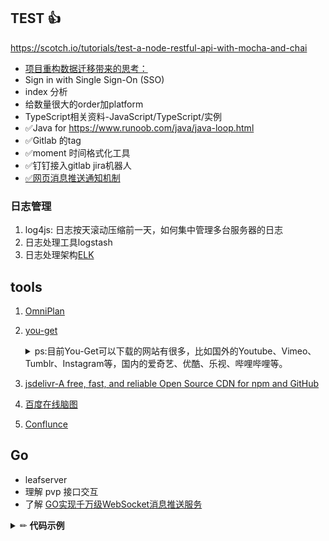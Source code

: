 ## TEST :thumbsup:
https://scotch.io/tutorials/test-a-node-restful-api-with-mocha-and-chai

- [项目重构数据迁移带来的思考：](DataBase\MySQL和Mongodb的差异.md)
- Sign in with Single Sign-On (SSO)
- index 分析
- 给数量很大的order加platform
- TypeScript相关资料-JavaScript/TypeScript/实例
- ✅Java for https://www.runoob.com/java/java-loop.html
- ✅Gitlab 的tag
- ✅moment 时间格式化工具
- ✅钉钉接入gitlab jira机器人
- [✅网页消息推送通知机制](https://juejin.im/post/6844903614800986120)

### 日志管理
1. log4js: 日志按天滚动压缩前一天，如何集中管理多台服务器的日志
2. 日志处理工具logstash
3. 日志处理架构[ELK](https://www.elastic.co/cn/what-is/elk-stack)

## tools
1. [OmniPlan](https://www.macxin.com/archives/10616.html)
2. [you-get](https://github.com/soimort/you-get) 
    <details>
      <summary>
      ps:目前You-Get可以下载的网站有很多，比如国外的Youtube、Vimeo、Tumblr、Instagram等，国内的爱奇艺、优酷、乐视、哔哩哔哩等。
      </summary>

      ```
      ➜ ~ you-get -o /Users/mxj/Downloads -O 大横按.mp4 'https://v.youku.com/v_show/id_XMTczNDY2NjAzMg\=\=.html'
      ```
    </details>
3. [jsdelivr-A free, fast, and reliable Open Source CDN for npm and GitHub](https://cdn.jsdelivr.net/gh/iicoom/Note@1.0.5/RegExp/image/mobile.png)
4. [百度在线脑图](https://naotu.baidu.com/home)
5. [Conflunce](https://github.com/cptactionhank/docker-atlassian-confluence)

## Go
- leafserver
- 理解 pvp 接口交互
- 了解 [GO实现千万级WebSocket消息推送服务](https://www.imooc.com/learn/1025)


<details>
<summary>✏ <b>代码示例</b></summary>
describe("Customer classifier", () => {
  test("When customer spent more than 500$, should be classified as premium", () => {
    //Arrange
    const customerToClassify = { spent: 505, joined: new Date(), id: 1 };
    const DBStub = sinon.stub(dataAccess, "getCustomer").reply({ id: 1, classification: "regular" });

    //Act
    const receivedClassification = customerClassifier.classifyCustomer(customerToClassify);

    //Assert
    expect(receivedClassification).toMatch("premium");
  });
});
</details>
